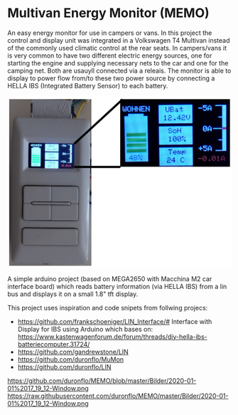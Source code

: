 # Multivan Energy Monitor (MEMO)

An easy energy monitor for use in campers or vans. In this project the control and display unit was integrated in a Volkswagen T4 Multivan instead of the commonly used climatic control at the rear seats.
In campers/vans it is very common to have two different electric energy sources, one for starting the engine and supplying necessary nets to the car and one for the camping net. Both are usauyll connected via a releais.
The monitor is able to display to power flow from/to these two power source by connecting a HELLA IBS (Integrated Battery Sensor) to each battery.

![alt text](https://raw.githubusercontent.com/duronflo/MEMO/master/Bilder/2020-01-01%2017_19_12-Window.png)

A simple arduino project (based on MEGA2650 with Macchina M2 car interface board) which reads battery information (via HELLA IBS) from a lin bus and displays it on a small 1.8" tft display.

This project uses inspiration and code snipets from follwing projecs: 
- https://github.com/frankschoeniger/LIN_Interface/#    Interface with Display for IBS using Arduino which bases on: https://www.kastenwagenforum.de/forum/threads/diy-hella-ibs-batteriecomputer.31724/ 
- https://github.com/gandrewstone/LIN
- https://github.com/duronflo/MuMon
- https://github.com/duronflo/LIN



https://github.com/duronflo/MEMO/blob/master/Bilder/2020-01-01%2017_19_12-Window.png
https://raw.githubusercontent.com/duronflo/MEMO/master/Bilder/2020-01-01%2017_19_12-Window.png